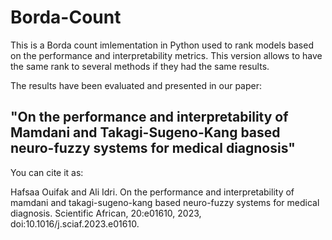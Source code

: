 # Borda-Count
This is a Borda count imlementation in Python used to rank models based on the performance and interpretability metrics.
This version allows to have the same rank to several methods if they had the same results.

The results have been evaluated and presented in our paper:
## "On the performance and interpretability of Mamdani and Takagi-Sugeno-Kang based neuro-fuzzy systems for medical diagnosis" 

You can cite it as:  

Hafsaa Ouifak and Ali Idri. On the performance and interpretability of mamdani and takagi-sugeno-kang based neuro-fuzzy systems for medical diagnosis. Scientific African, 20:e01610, 2023, doi:10.1016/j.sciaf.2023.e01610.

